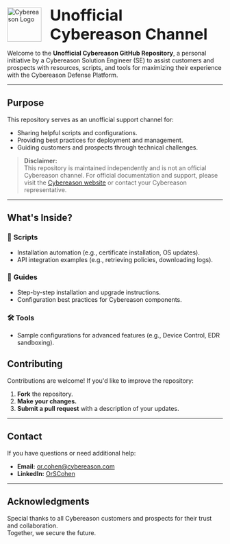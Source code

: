 <div style="display: flex; justify-content: center; align-items: center;">
  <img src="https://www.cybereason.com/hubfs/Cybereason%20Logos/Cybereason%20Logo-1.png" alt="Cybereason Logo" width="80">
  <h1 style="margin: 0 20px; font-size: 36px; font-weight: bold;">Unofficial Cybereason Channel</h1>
</div>



Welcome to the **Unofficial Cybereason GitHub Repository**, a personal initiative by a Cybereason Solution Engineer (SE) to assist customers and prospects with resources, scripts, and tools for maximizing their experience with the Cybereason Defense Platform.

---

## **Purpose**

This repository serves as an unofficial support channel for:
- Sharing helpful scripts and configurations.
- Providing best practices for deployment and management.
- Guiding customers and prospects through technical challenges.

> **Disclaimer:**  
> This repository is maintained independently and is not an official Cybereason channel. For official documentation and support, please visit the [Cybereason website](https://www.nest.cybereason.com) or contact your Cybereason representative.

---

## **What's Inside?**

### 🔧 **Scripts**
- Installation automation (e.g., certificate installation, OS updates).
- API integration examples (e.g., retrieving policies, downloading logs).

### 📖 **Guides**
- Step-by-step installation and upgrade instructions.
- Configuration best practices for Cybereason components.

### 🛠️ **Tools**
- Sample configurations for advanced features (e.g., Device Control, EDR sandboxing).

## **Contributing**

Contributions are welcome! If you'd like to improve the repository:

1. **Fork** the repository.
2. **Make your changes.**
3. **Submit a pull request** with a description of your updates.

---

## **Contact**

If you have questions or need additional help:

- **Email:** [or.cohen@cybereason.com](mailto:or.cohen@cybereason.com)
- **LinkedIn:** [OrSCohen](https://www.linkedin.com/in/orscohen/)

---

## **Acknowledgments**

Special thanks to all Cybereason customers and prospects for their trust and collaboration.  
Together, we secure the future.


